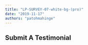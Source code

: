 ```yaml
---
title: "LP-SURVEY-07-white-bg-(pro)"
date: "2019-11-17"
authors: "patohmahinge"
---
```


## Submit A Testimonial
